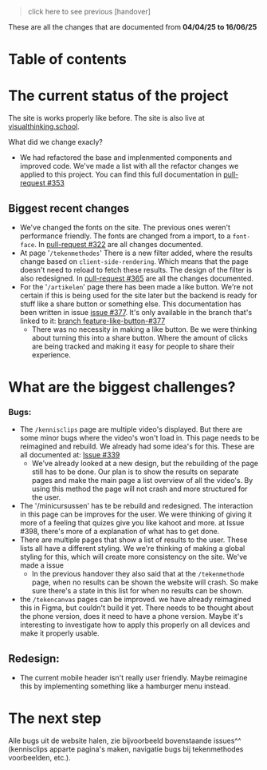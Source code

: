> click here to see previous [handover]

These are all the changes that are documented from **04/04/25 to 16/06/25**

# Table of contents

# The current status of the project
The site is works properly like before. The site is also live at [visualthinking.school](https://visualthinking.school).

What did we change exacly?
- We had refactored the base and implenmented components and improved code. We've made a list with all the refactor changes we applied to this project. You can find this full documentation in [pull-request #353](https://github.com/fdnd-agency/visual-thinking/pull/353)
## ​Biggest recent changes
- We've changed the fonts on the site. The previous ones weren't performance friendly. The fonts are changed from a import, to a `font-face`. In [pull-request #322](https://github.com/fdnd-agency/visual-thinking/pull/429) are all changes documented.
- At page '`/tekenmethodes`' There is a new filter added, where the results change based on `client-side-rendering`. Which means that the page doesn't need to reload to fetch these results. The design of the filter is also redesigned. In [pull-request #365](https://github.com/fdnd-agency/visual-thinking/pull/405) are all the changes documented.
- For the '`/artikelen`' page there has been made a like button. We're not certain if this is being used for the site later but the backend is ready for stuff like a share button or something else. This documentation has been written in issue [issue #377](https://github.com/orgs/fdnd-agency/projects/7/views/13?filterQuery=-label%3ABacklog+-repo%3ARobin1224%2Fvisual-thinking+like&pane=issue&itemId=109618841&issue=fdnd-agency%7Cvisual-thinking%7C377). It's only available in the branch that's linked to it: [branch feature-like-button-#377](https://github.com/fdnd-agency/visual-thinking/tree/feature-like-button-%23377)
	- There was no necessity in making a like button. Be we were thinking about turning this into a share button. Where the amount of clicks are being tracked and making it easy for people to share their experience.  
# ​What are the biggest challenges?
### Bugs:
- The `/kennisclips` page are multiple video's displayed. But there are some minor bugs where the video's won't load in. This page needs to be reimagined and rebuild. We already had some idea's for this. These are all documented at: [Issue #339](https://github.com/fdnd-agency/visual-thinking/issues/339)
	- We've already looked at a new design, but the rebuilding of the page still has to be done. Our plan is to show the results on separate pages and make the main page a list overview of all the video's. By using this method the page will not crash and more structured for the user.  
- The '/minicursussen' has te be rebuild and redesigned. The interaction in this page can be improves for the user. We were thinking of giving it more of a feeling that quizes give you like kahoot and more. at Issue #398, there's more of a explanation of what has to get done.
- There are multiple pages that show a list of results to the user. These lists all have a different styling. We we're thinking of making a global styling for this, which will create more consistency on the site. We've made a issue 
	- In the previous handover they also said that at the `/tekenmethode` page, when no results can be shown the website will crash. So make sure there's a state in this list for when no results can be shown. 
- the `/tekencanvas` pages can be improved. we have already reimagined this in Figma, but couldn't build it yet. There needs to be thought about the phone version, does it need to have a phone version. Maybe it's interesting to investigate how to apply this properly on all devices and make it properly usable.
## Redesign: 
- The current mobile header isn't really user friendly. Maybe reimagine this by implementing something like a hamburger menu instead.
# The next step
Alle bugs uit de website halen, zie bijvoorbeeld bovenstaande issues^^ (kennisclips apparte pagina's maken, navigatie bugs bij tekenmethodes voorbeelden, etc.).
